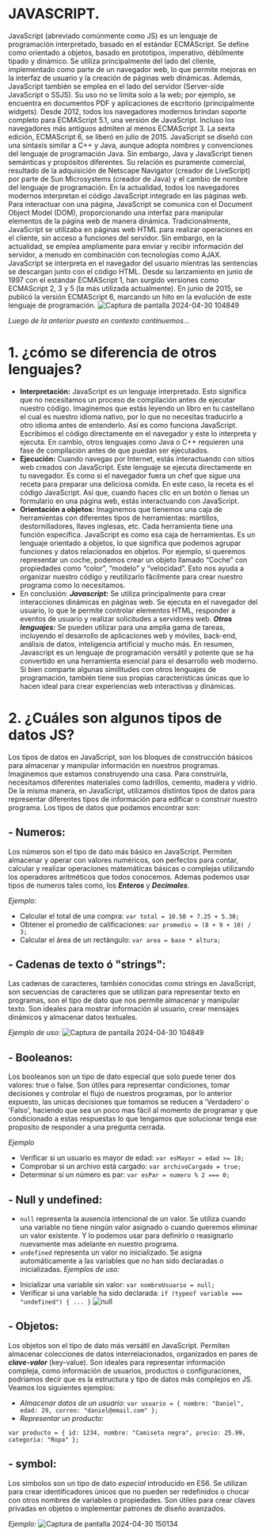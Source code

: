 # JAVASCRIPT.
JavaScript (abreviado comúnmente como JS) es un lenguaje de programación interpretado, basado en el estándar ECMAScript. Se define como orientado a objetos, basado en prototipos, imperativo, débilmente tipado y dinámico.
Se utiliza principalmente del lado del cliente, implementado como parte de un navegador web, lo que permite mejoras en la interfaz de usuario y la creación de páginas web dinámicas. Además, JavaScript también se emplea en el lado del servidor (Server-side JavaScript o SSJS). Su uso no se limita solo a la web; por ejemplo, se encuentra en documentos PDF y aplicaciones de escritorio (principalmente widgets).
Desde 2012, todos los navegadores modernos brindan soporte completo para ECMAScript 5.1, una versión de JavaScript. Incluso los navegadores más antiguos admiten al menos ECMAScript 3. La sexta edición, ECMAScript 6, se liberó en julio de 2015.
JavaScript se diseñó con una sintaxis similar a C++ y Java, aunque adopta nombres y convenciones del lenguaje de programación Java. Sin embargo, Java y JavaScript tienen semánticas y propósitos diferentes. Su relación es puramente comercial, resultado de la adquisición de Netscape Navigator (creador de LiveScript) por parte de Sun Microsystems (creador de Java) y el cambio de nombre del lenguaje de programación.
En la actualidad, todos los navegadores modernos interpretan el código JavaScript integrado en las páginas web. Para interactuar con una página, JavaScript se comunica con el Document Object Model (DOM), proporcionando una interfaz para manipular elementos de la página web de manera dinámica.
Tradicionalmente, JavaScript se utilizaba en páginas web HTML para realizar operaciones en el cliente, sin acceso a funciones del servidor. Sin embargo, en la actualidad, se emplea ampliamente para enviar y recibir información del servidor, a menudo en combinación con tecnologías como AJAX. JavaScript se interpreta en el navegador del usuario mientras las sentencias se descargan junto con el código HTML.
Desde su lanzamiento en junio de 1997 con el estándar ECMAScript 1, han surgido versiones como ECMAScript 2, 3 y 5 (la más utilizada actualmente). En junio de 2015, se publicó la versión ECMAScript 6, marcando un hito en la evolución de este lenguaje de programación.
![Captura de pantalla 2024-04-30 104849](https://github.com/DanielDA95/CheckPoint_7/assets/126833141/e41b14f1-7dc0-4d77-97c0-d352c690a95e)

*Luego de la anterior puesta en contexto continuemos...*

# 1. ¿cómo se diferencia de otros lenguajes? 
- **Interpretación:** JavaScript es un lenguaje interpretado. Esto significa que no necesitamos un proceso de compilación antes de ejecutar nuestro código. Imaginemos que estás leyendo un libro en tu castellano el cual es nuestro idioma nativo, por lo que no necesitas traducirlo a otro idioma antes de entenderlo. Así es como funciona JavaScript. Escribimos el código directamente en el navegador y este lo interpreta y ejecuta. En cambio, otros lenguajes como Java o C++ requieren una fase de compilación antes de que puedan ser ejecutados.
- **Ejecución:** Cuando navegas por Internet, estás interactuando con sitios web creados con JavaScript. Este lenguaje se ejecuta directamente en tu navegador. Es como si el navegador fuera un chef que sigue una receta para preparar una deliciosa comida. En este caso, la receta es el código JavaScript. Así que, cuando haces clic en un botón o llenas un formulario en una página web, estás interactuando con JavaScript.
- **Orientación a objetos:** Imaginemos que tienemos una caja de herramientas con diferentes tipos de herramientas: martillos, destornilladores, llaves inglesas, etc. Cada herramienta tiene una función específica. JavaScript es como esa caja de herramientas. Es un lenguaje orientado a objetos, lo que significa que podemos agrupar funciones y datos relacionados en objetos. Por ejemplo, si queremos representar un coche, podemos crear un objeto llamado “Coche” con propiedades como “color”, “modelo” y “velocidad”. Esto nos ayuda a organizar nuestro código y reutilizarlo fácilmente para crear nuestro programa como lo necesitamos.
- En conclusión:
  ***Javascript:*** Se utiliza principalmente para crear interacciones dinámicas en páginas web. Se ejecuta en el navegador del usuario, lo que le permite controlar elementos HTML, responder a eventos de usuario y realizar solicitudes a servidores web.
  ***Otros lenguajes:*** Se pueden utilizar para una amplia gama de tareas, incluyendo el desarrollo de aplicaciones web y móviles, back-end, análisis de datos, inteligencia artificial y mucho más. En resumen, Javascript es un lenguaje de programación versátil y potente que se ha convertido en una herramienta esencial para el desarrollo web moderno. Si bien comparte algunas similitudes con otros lenguajes de programación, también tiene sus propias características únicas que lo hacen ideal para crear experiencias web interactivas y dinámicas.
  
# 2. ¿Cuáles son algunos tipos de datos JS?
Los tipos de datos en JavaScript, son los bloques de construcción básicos para almacenar y manipular información en nuestros programas.
Imaginemos que estamos construyendo una casa. Para construirla, necesitamos diferentes materiales como ladrillos, cemento, madera y vidrio. De la misma manera, en JavaScript, utilizamos distintos tipos de datos para representar diferentes tipos de información para edificar o construir nuestro programa. Los tipos de datos que podamos encontrar son:
## - Numeros:
Los números son el tipo de dato más básico en JavaScript. Permiten almacenar y operar con valores numéricos, son perfectos para contar, calcular y realizar operaciones matemáticas básicas o complejas utilizando los operadores aritméticos que todos conocemos. Ademas podemos usar tipos de numeros tales como, los ***Enteros*** y ***Decimales***.

*Ejemplo:*
 - Calcular el total de una compra: `var total = 10.50 + 7.25 + 5.30;`
 - Obtener el promedio de calificaciones: `var promedio = (8 + 9 + 10) / 3;`
 - Calcular el área de un rectángulo: `var area = base * altura;`

## - Cadenas de texto ó "strings":
Las cadenas de caracteres, también conocidas como strings en JavaScript, son secuencias de caracteres que se utilizan para representar texto en programas, son el tipo de dato que nos permite almacenar y manipular texto. Son ideales para mostrar información al usuario, crear mensajes dinámicos y almacenar datos textuales.

*Ejemplo de uso:*
![Captura de pantalla 2024-04-30 104849](https://github.com/DanielDA95/CheckPoint_7/assets/126833141/868a97fa-d3a5-4d3e-8ce0-eb61c40b1362)

## - Booleanos:
Los booleanos son un tipo de dato especial que solo puede tener dos valores: true o false. Son útiles para representar condiciones, tomar decisiones y controlar el flujo de nuestros programas, por lo anterior expuesto, las unicas decisiones que tomamos se reducen a 'Verdadero' o 'Falso', haciendo que sea un poco mas fácil al momento de programar y que condicionado a estas respuestas lo que tengamos que solucionar tenga ese proposito de responder a una pregunta cerrada. 

*Ejemplo*
 - Verificar si un usuario es mayor de edad: `var esMayor = edad >= 18; `
 - Comprobar si un archivo está cargado: `var archivoCargado = true;`
 - Determinar si un número es par: `var esPar = numero % 2 === 0;`

## - Null y undefined:
- `null` representa la ausencia intencional de un valor. Se utiliza cuando una variable no tiene ningún valor asignado o cuando queremos eliminar un valor existente. Y lo podemos usar para definirlo o reasignarlo nuevamente mas adelante en nuestro programa. 
- `undefined` representa un valor no inicializado. Se asigna automáticamente a las variables que no han sido declaradas o inicializadas.
*Ejemplos de uso:*
 + Inicializar una variable sin valor: `var nombreUsuario = null;`
 + Verificar si una variable ha sido declarada: `if (typeof variable === "undefined") { ... }`
![null](https://github.com/DanielDA95/CheckPoint_7/assets/126833141/d9cb2a0b-0e72-4b29-81a9-81ca445a6d78)

## - Objetos:
Los objetos son el tipo de dato más versátil en JavaScript. Permiten almacenar colecciones de datos interrelacionados, organizados en pares de ***clave-valor*** (key-value). Son ideales para representar información compleja, como información de usuarios, productos o configuraciones, podriamos decir que es la estructura y tipo de datos más complejos en JS. Veamos los siguientes ejemplos:

-	*Almacenar datos de un usuario:*
`var usuario = {
  nombre: "Daniel",
  edad: 29,
  correo: "daniel@email.com"
};`
-	*Representar un producto:*

`var producto = {
  id: 1234,
  nombre: "Camiseta negra",
  precio: 25.99,
  categoria: "Ropa"
};`

## - **symbol:** 
Los símbolos son un tipo de dato *especial* introducido en ES6. Se utilizan para crear identificadores únicos que no pueden ser redefinidos o chocar con otros nombres de variables o propiedades. Son útiles para crear claves privadas en objetos o implementar patrones de diseño avanzados.

*Ejemplo:*
![Captura de pantalla 2024-04-30 150134](https://github.com/DanielDA95/CheckPoint_7/assets/126833141/c3265bf7-5b7b-4b73-b932-8463174d0ea8)
